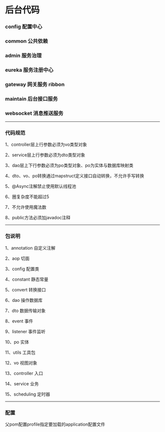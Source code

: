 # 后台代码

### config 配置中心
### common 公共依赖
### admin 服务治理
### eureka 服务注册中心
### gateway 网关服务 ribbon
### maintain 后台接口服务
### websocket 消息推送服务

----------------

### 代码规范
 1、controller层上行参数必须为vo类型对象
 
 2、service层上行参数必须为dto类型对象
 
 3、dao层上下行参数必须为po类型对象、po为实体与数据库映射类
 
 4、dto、vo、po转换通过mapstruct定义接口自动转换，不允许手写转换
 
 5、@Async注解禁止使用默认线程池
 
 6、圈复杂度不能超过5
 
 7、不允许使用魔法数

 8、public方法必须加javadoc注释

 ----------------

### 包说明
 
 1、annotation 自定义注解
 
 2、aop 切面
 
 3、config 配置类
 
 4、constant 静态常量
 
 5、convert 转换接口
 
 6、dao 操作数据库
 
 7、dto 数据传输对象
 
 8、event 事件
 
 9、listener 事件监听
 
 10、po 实体
 
 11、utils 工具包
 
 12、vo 视图对象
 
 13、controller 入口
 
 14、service 业务
 
 15、scheduling 定时器

 ----------------

### 配置
 父pom配置profile指定要加载的application配置文件